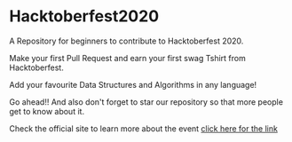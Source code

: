 # Hacktoberfest2020
A Repository for beginners to contribute to Hacktoberfest 2020. 

Make your first Pull Request and earn your first swag Tshirt from Hacktoberfest.
 
Add your favourite Data Structures and Algorithms in any language!

Go ahead!!
And also don't forget to star our repository so that more people get to know about it.

Check the official site to learn more about the event [click here for the link](https://hacktoberfest.digitalocean.com)



